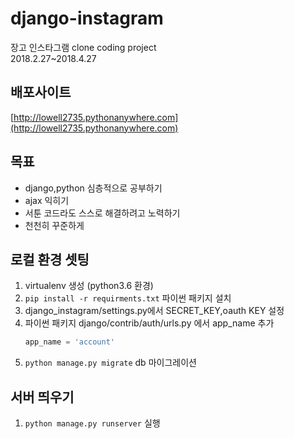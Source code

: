 ﻿# django-instagram
장고 인스타그램 clone coding project  
2018.2.27~2018.4.27
## 배포사이트
[http://lowell2735.pythonanywhere.com](http://lowell2735.pythonanywhere.com)
## 목표
- django,python 심층적으로 공부하기
- ajax 익히기
- 서툰 코드라도 스스로 해결하려고 노력하기
- 천천히 꾸준하게
## 로컬 환경 셋팅
1. virtualenv 생성 (python3.6 환경)
2. `pip install -r requirments.txt` 파이썬 패키지 설치
3. django_instagram/settings.py에서 SECRET_KEY,oauth KEY 설정
4. 파이썬 패키지 django/contrib/auth/urls.py 에서 app_name 추가
    ```python
    app_name = 'account'
    ```
5. `python manage.py migrate`  db 마이그레이션

## 서버 띄우기 
1. `python manage.py runserver` 실행
